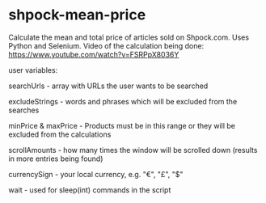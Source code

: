# shpock-mean-price
Calculate the mean and total price of articles sold on Shpock.com. Uses Python and Selenium.
Video of the calculation being done: https://www.youtube.com/watch?v=FSRPpX8036Y


user variables:

searchUrls          - array with URLs the user wants to be searched

excludeStrings      - words and phrases which will be excluded from the searches

minPrice & maxPrice - Products must be in this range or they will be excluded from the calculations

scrollAmounts       - how many times the window will be scrolled down (results in more entries being found)

currencySign        - your local currency, e.g. "€", "£", "$"

wait                - used for sleep(int) commands in the script
